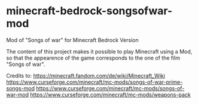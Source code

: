# minecraft-bedrock-songsofwar-mod
Mod of "Songs of war" for Minecraft Bedrock Version

The content of this project makes it possible to play Minecraft using a Mod, so that the appearence of the game corresponds to the one of the film "Songs of war".

Credits to:
https://minecraft.fandom.com/de/wiki/Minecraft_Wiki
https://www.curseforge.com/minecraft/mc-mods/songs-of-war-prime-songs-mod
https://www.curseforge.com/minecraft/mc-mods/songs-of-war-mod
https://www.curseforge.com/minecraft/mc-mods/weapons-pack




